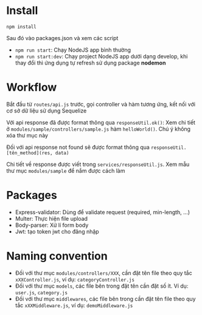 # Install

`npm install`

Sau đó vào packages.json và xem các script
* `npm run start`: Chạy NodeJS app bình thường
* `npm run start:dev`: Chạy project NodeJS app dưới dạng develop, khi thay đổi thì ứng dụng tự refresh sử dụng package **nodemon**

# Workflow
Bắt đầu từ `routes/api.js` trước, gọi controller và hàm tương ứng, kết nối với cơ sở dữ liệu sử dụng Sequelize

Với api response đã được format thông qua `responseUtil.ok()`: Xem chi tiết ở `modules/sample/controllers/sample.js` hàm `helloWorld()`. Chú ý không xóa thư mục này

Đối với api response not found sẽ được format thông qua `responseUtil.[tên_method](res, data)`

Chi tiết về response được viết trong `services/responseUtil.js`. Xem mẫu thư mục `modules/sample` để nắm được cách làm

# Packages
* Express-validator: Dùng để validate request (required, min-length, ...)
* Multer: Thực hiện file upload
* Body-parser: Xử lí form body
* Jwt: tạo token jwt cho đăng nhập

# Naming convention
* Đối với thư mục `modules/controllers/XXX`, cần đặt tên file theo quy tắc `xXXController.js`, ví dụ: `categoryController.js`
* Đối với thư mục `models`, các file bên trong đặt tên cần đặt số ít. Ví dụ: `user.js`, `category.js`
* Đối với thư mục `middlewares`, các file bên trong cần đặt tên file theo quy tắc `xXXMiddleware.js`, ví dụ: `demoMiddleware.js`